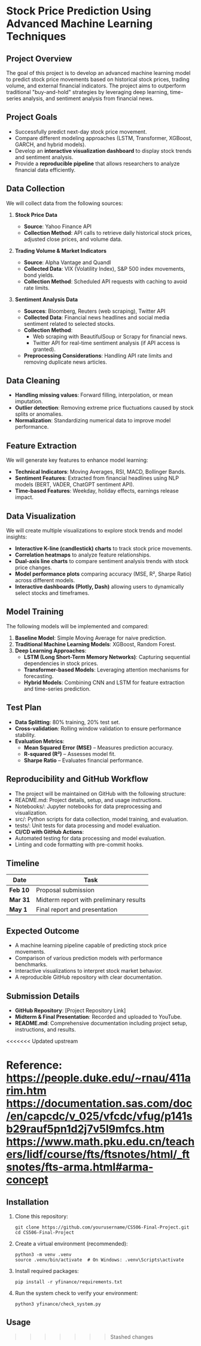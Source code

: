 # Stock Price Prediction Using Advanced Machine Learning Techniques

## Project Overview
The goal of this project is to develop an advanced machine learning model to predict stock price movements based on historical stock prices, trading volume, and external financial indicators. The project aims to outperform traditional "buy-and-hold" strategies by leveraging deep learning, time-series analysis, and sentiment analysis from financial news.

## Project Goals
- Successfully predict next-day stock price movement.
- Compare different modeling approaches (LSTM, Transformer, XGBoost, GARCH, and hybrid models).
- Develop an **interactive visualization dashboard** to display stock trends and sentiment analysis.
- Provide a **reproducible pipeline** that allows researchers to analyze financial data efficiently.

## Data Collection
We will collect data from the following sources:

1. **Stock Price Data**
   - **Source**: Yahoo Finance API
   - **Collection Method**: API calls to retrieve daily historical stock prices, adjusted close prices, and volume data.

2. **Trading Volume & Market Indicators**
   - **Source**: Alpha Vantage and Quandl
   - **Collected Data**: VIX (Volatility Index), S&P 500 index movements, bond yields.
   - **Collection Method**: Scheduled API requests with caching to avoid rate limits.

3. **Sentiment Analysis Data**
   - **Sources**: Bloomberg, Reuters (web scraping), Twitter API
   - **Collected Data**: Financial news headlines and social media sentiment related to selected stocks.
   - **Collection Method**:
     - Web scraping with BeautifulSoup or Scrapy for financial news.
     - Twitter API for real-time sentiment analysis (if API access is granted).
   - **Preprocessing Considerations**: Handling API rate limits and removing duplicate news articles.

## Data Cleaning
- **Handling missing values**: Forward filling, interpolation, or mean imputation.
- **Outlier detection**: Removing extreme price fluctuations caused by stock splits or anomalies.
- **Normalization**: Standardizing numerical data to improve model performance.

## Feature Extraction
We will generate key features to enhance model learning:
- **Technical Indicators**: Moving Averages, RSI, MACD, Bollinger Bands.
- **Sentiment Features**: Extracted from financial headlines using NLP models (BERT, VADER, ChatGPT sentiment API).
- **Time-based Features**: Weekday, holiday effects, earnings release impact.

## Data Visualization
We will create multiple visualizations to explore stock trends and model insights:
- **Interactive K-line (candlestick) charts** to track stock price movements.
- **Correlation heatmaps** to analyze feature relationships.
- **Dual-axis line charts** to compare sentiment analysis trends with stock price changes.
- **Model performance plots** comparing accuracy (MSE, R², Sharpe Ratio) across different models.
- **Interactive dashboards (Plotly, Dash)** allowing users to dynamically select stocks and timeframes.

## Model Training
The following models will be implemented and compared:
1. **Baseline Model**: Simple Moving Average for naive prediction.
2. **Traditional Machine Learning Models**: XGBoost, Random Forest.
3. **Deep Learning Approaches**:
   - **LSTM (Long Short-Term Memory Networks)**: Capturing sequential dependencies in stock prices.
   - **Transformer-based Models**: Leveraging attention mechanisms for forecasting.
   - **Hybrid Models**: Combining CNN and LSTM for feature extraction and time-series prediction.

## Test Plan
- **Data Splitting**: 80% training, 20% test set.
- **Cross-validation**: Rolling window validation to ensure performance stability.
- **Evaluation Metrics**:
  - **Mean Squared Error (MSE)** – Measures prediction accuracy.
  - **R-squared (R²)** – Assesses model fit.
  - **Sharpe Ratio** – Evaluates financial performance.

## Reproducibility and GitHub Workflow
- The project will be maintained on GitHub with the following structure:
- README.md: Project details, setup, and usage instructions.
- Notebooks/: Jupyter notebooks for data preprocessing and visualization.
- src/: Python scripts for data collection, model training, and evaluation.
- tests/: Unit tests for data processing and model evaluation.
- **CI/CD with GitHub Actions**:
- Automated testing for data processing and model evaluation.
- Linting and code formatting with pre-commit hooks.

## Timeline
| Date      | Task                                   |
|-----------|--------------------------------------|
| **Feb 10**  | Proposal submission                   |
| **Mar 31**  | Midterm report with preliminary results |
| **May 1**   | Final report and presentation        |

## Expected Outcome
- A machine learning pipeline capable of predicting stock price movements.
- Comparison of various prediction models with performance benchmarks.
- Interactive visualizations to interpret stock market behavior.
- A reproducible GitHub repository with clear documentation.

## Submission Details
- **GitHub Repository**: [Project Repository Link]
- **Midterm & Final Presentation**: Recorded and uploaded to YouTube.
- **README.md**: Comprehensive documentation including project setup, instructions, and results.

<<<<<<< Updated upstream

Reference:
https://people.duke.edu/~rnau/411arim.htm
https://documentation.sas.com/doc/en/capcdc/v_025/vfcdc/vfug/p141sb29rauf5pn1d2j7v5l9mfcs.htm
https://www.math.pku.edu.cn/teachers/lidf/course/fts/ftsnotes/html/_ftsnotes/fts-arma.html#arma-concept
=======
## Installation

1. Clone this repository:
   ```
   git clone https://github.com/yourusername/CS506-Final-Project.git
   cd CS506-Final-Project
   ```

2. Create a virtual environment (recommended):
   ```
   python3 -m venv .venv
   source .venv/bin/activate  # On Windows: .venv\Scripts\activate
   ```

3. Install required packages:
   ```
   pip install -r yfinance/requirements.txt
   ```

4. Run the system check to verify your environment:
   ```
   python3 yfinance/check_system.py
   ```

## Usage
>>>>>>> Stashed changes
